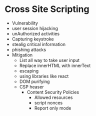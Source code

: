 # Cross Site Scripting
-  Vulnerability
  -  user session hijacking
  -  unAuthorized activities
  -  Capturing keystroke
  -  stealig critical information
  -  phishing attacks
- Mitigation
  - List all way to take user input
  - Replace innerHTML with innerText
  - escaping
  - using libraries like react
  - DOM purifying
  - CSP heaser
    - Content Security Policies
      - Allowed resources
      - script nonces
      - Report only mode